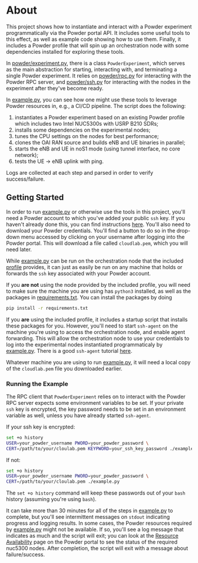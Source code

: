 # About

This project shows how to instantiate and interact with a Powder experiment
programmatically via the Powder portal API. It includes some useful tools to
this effect, as well as example code showing how to use them. Finally, it
includes a Powder profile that will spin up an orchestration node with some
dependencies installed for exploring these tools.

In [powder/experiment.py](powder/experiment.py), there is a class
`PowderExperiment`, which serves as the main abstraction for starting,
interacting with, and terminating a single Powder experiment. It relies on
[powder/rpc.py](powder/rpc.py) for interacting with the Powder RPC server, and
[powder/ssh.py](powder/ssh.py) for interacting with the nodes in the experiment
after they've become ready.

In [example.py](example.py), you can see how one might use these tools to
leverage Powder resources in, e.g., a CI/CD pipeline. The script does the
following:

1. instantiates a Powder experiment based on an existing Powder profile which
   includes two Intel NUC5300s with USRP B210 SDRs;
2. installs some dependencies on the experimental nodes;
3. tunes the CPU settings on the nodes for best performance;
4. clones the OAI RAN source and builds eNB and UE binaries in parallel;
5. starts the eNB and UE in noS1 mode (using tunnel interface, no core network);
6. tests the UE -> eNB uplink with ping.

Logs are collected at each step and parsed in order to verify success/failure.

## Getting Started

In order to run [example.py](example.py) or otherwise use the tools in this
project, you'll need a Powder account to which you've added your public `ssh`
key. If you haven't already done this, you can find instructions
[here](https://docs.powderwireless.net/users.html#%28part._ssh-access%29).
You'll also need to download your Powder credentials. You'll find a button to do
so in the drop-down menu accessed by clicking on your username after logging
into the Powder portal. This will download a file called `cloudlab.pem`, which
you will need later.

While [example.py](example.py) can be run on the orchestration node that the
included [profile](profile.py) provides, it can just as easily be run on any
machine that holds or forwards the `ssh` key associated with your Powder
account.

If you **are not** using the node provided by the included profile, you will
need to make sure the machine you are using has `python3` installed, as well as
the packages in [requirements.txt](requirements.txt). You can install the
packages by doing

```bash
pip install -r requirements.txt
```

If you **are** using the included profile, it includes a startup script that
installs these packages for you. However, you'll need to start `ssh-agent` on
the machine you're using to access the orchestration node, and enable agent
forwarding. This will allow the orchestration node to use your credentials to
log into the experimental nodes instantiated programmaticaly by
[example.py](example.py). There is a good `ssh-agent` tutorial
[here](https://www.ssh.com/ssh/agent).

Whatever machine you are using to run [example.py](example.py), it will need a
local copy of the `cloudlab.pem` file you downloaded earlier.

### Running the Example

The RPC client that `PowderExperiment` relies on to interact with the Powder RPC
server expects some environment variables to be set. If your private `ssh` key
is encrypted, the key password needs to be set in an environment variable as
well, unless you have already started `ssh-agent`.

If your ssh key is encrypted:

```bash
set +o history
USER=your_powder_username PWORD=your_powder_password \
CERT=/path/to/your/cloulab.pem KEYPWORD=your_ssh_key_password ./example.py
```

If not:

```bash
set +o history
USER=your_powder_username PWORD=your_powder_password \
CERT=/path/to/your/cloulab.pem ./example.py
```

The `set +o history` command will keep these passwords out of your `bash`
history (assuming you're using `bash`).

It can take more than 30 minutes for all of the steps in
[example.py](example.py) to complete, but you'll see intermittent messages on
`stdout` indicating progress and logging results. In some cases, the Powder
resources required by [example.py](example.py) might not be available. If so,
you'll see a log message that indicates as much and the script will exit; you
can look at the [Resource Availability](https://www.powderwireless.net/resinfo.php)
page on the Powder portal to see the status of the required nuc5300 nodes. After
completion, the script will exit with a message about failure/success.
